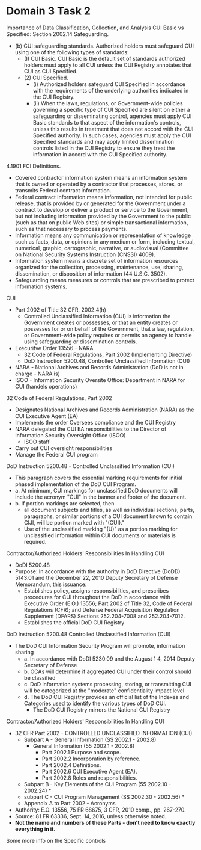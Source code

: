 # Domain 3 Task 2

Importance of Data Classification, Collection, and Analysis
CUI Basic vs Specified: Section 2002.14 Safeguarding.
* (b) CUI safeguarding standards. Authorized holders must safeguard CUI using one of the following types of standards:
  * (I) CUI Basic. CUI Basic is the default set of standards authorized holders must apply to all CUI unless the CUI Registry annotates that CUI as CUI Specified.
  * (2) CUI Specified.
    * (i) Authorized holders safeguard CUI Specified in accordance with the requirements of the underlying authorities indicated in the CUI Registry.
    * (ii) When the laws, regulations, or Government-wide policies governing a specific type of CUI Specified are silent on either a safeguarding or disseminating control, agencies must apply CUI Basic standards to that aspect of the information's controls, unless this results in treatment that does not accord with the CUI Specified authority. In such cases, agencies must apply the CUI Specified standards and may apply limited dissemination controls listed in the CUI Registry to ensure they treat the information in accord with the CUI Specified authority.

4.1901 FCI Definitions.
* Covered contractor information system means an information system that is owned or operated by a contractor that processes, stores, or transmits Federal contract information.
* Federal contract information means information, not intended for public release, that is provided by or generated for the Government under a contract to develop or deliver a product or service to the Government, but not including information provided by the Government to the public (such as that on public Web sites) or simple transactional information, such as that necessary to process payments.
* Information means any communication or representation of knowledge such as facts, data, or opinions in any medium or form, including textual, numerical, graphic, cartographic, narrative, or audiovisual (Committee on National Security Systems Instruction (CNSSI) 4009).
* Information system means a discrete set of information resources organized for the collection, processing, maintenance, use, sharing, dissemination, or disposition of information (44 U.S.C. 3502).
* Safeguarding means measures or controls that are prescribed to protect information systems.

CUI
* Part 2002 of Title 32 CFR, 2002.4(h)
  * Controlled Unclassified Information (CUI) is information the Government creates or possesses, or that an entity creates or possesses for or on  behalf of the Government, that a law, regulation, or Government-wide policy requires or permits an agency to handle using safeguarding or dissemination controls.
* Execuritve Order 13556 - NARA
  * 32 Code of Federal Regulations, Part 2002 (Implementing Directive)
  * DoD Instruction 5200.48, Controlled Unclassified Information (CUI)
* NARA - National Archives and Records Administration (DoD is not in charge - NARA is)
* ISOO - Information Security Oversite Office: Department in NARA for CUI (handels operations)


32 Code of Federal Regulations, Part 2002
* Designates National Archives and Records Administration (NARA) as the CUI Executive Agent (EA)
* Implements the order Oversees compliance and the CUI Registry
* NARA delegated the CUI EA responsibilities to the Director of Information Security Oversight Office (ISOO)
  * ISOO staff
* Carry out CUI oversight responsibilities
* Manage the Federal CUI program

DoD Instruction 5200.48 - Controlled Unclassified Information (CUI)
* This paragraph covers the essential marking requirements for initial phased implementation of the DoD CUI Program.
* a. At minimum, CUI markings for unclassified DoD documents will include the acronym "CUI" in the banner and footer of the document.
* b. If portion markings are selected, then
  * all document subjects and titles, as well as individual sections, parts, paragraphs, or similar portions of a CUI document known to contain CIJI, will be portion marked with "(CUI)."
  * Use of the unclassified marking "(U)" as a portion marking for unclassified information within CUI documents or materials is required.
 

Contractor/Authorized Holders' Responsibilities In Handling CUI
* DoDI 5200.48
* Purpose: In accordance with the authority in DoD Directive (DoDD) 5143.01 and the December 22, 2010 Deputy Secretary of Defense Memorandum, this issuance:
  * Establishes policy, assigns responsibilities, and prescribes procedures for CUI throughout the DoD in accordance with Executive Order (E.O.) 13556; Part 2002 of Title 32, Code of Federal Regulations (CFR); and Defense Federal Acquisition Regulation Supplement (DFARS) Sections 252.204-7008 and 252.204-7012.
  * Establishes the official DoD CUI Registry

DoD Instruction 5200.48 Controlled Unclassified Information (CUI)
* The DoD CUI Information Security Program will promote, information sharing
  * a. In accordance with DoDI 5230.09 and the August 1 4, 2014 Deputy Secretary of Defense
  * b. OCAs will determine if aggregated CUI under their control should be classified
  * c. DoD information systems processing, storing, or transmitting CUI will be categorized at the "moderate" confidentiality impact level
  * d. The DoD CUI Registry provides an official list of the Indexes and Categories used to identify the various types of DoD CUI.
    * The DoD CUI Registry mirrors the National CUI Registry
   
Contractor/Authorized Holders' Responsibilities In Handling CUI
* 32 CFR Part 2002 - CONTROLLED UNCLASSIFIED INFORMATION (CUI)
  * Subpart A - General Information (SS 2002.1 - 2002.8)
    * General Information (55 2002.1 - 2002.8)
       * Part 2002.1 Purpose and scope.
       * Part 2002.2 Incorporation by reference.
       * Part 2002.4 Definitions.
       * Part 2002.6 CUI Executive Agent (EA).
       * Part 2002.8 Roles and responsibilities.
  * Subpart B - Key Elements of the CUI Program (55 2002.10 - 2002.24)
    * 
  * subpart C - CUI Program Management (SS 2002.30 - 2002.56)
    * 
  * Appendix A to Part 2002 - Acronyms
* Authority: E.O. 13556, 75 FR 68675, 3 CFR, 2010 comp., pp. 267-270.
* Source: 81 FR 63336, Sept. 14, 2016, unless otherwise noted.
* **Not the name and numbers of these Parts - don't need to know exactly everything in it.**




Some more info on the Specific controls 





















